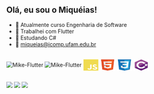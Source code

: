## Olá, eu sou o Miquéias!

- 🔭 Atualmente curso Engenharia de Software
- 💼 Trabalhei com Flutter
- 🌱 Estudando C#
- 📩 miqueias@icomp.ufam.edu.br

 <div style="display: inline_block"><br>
   <img align="center" alt="Mike-Flutter" height="30" width="40" src="https://cdn.jsdelivr.net/gh/devicons/devicon@latest/icons/flutter/flutter-original.svg">
   <img align="center" alt="Mike-Flutter" height="30" width="40" src="https://cdn.jsdelivr.net/gh/devicons/devicon@latest/icons/dart/dart-original.svg">
   <img align="center" alt="Mike-Js" height="30" width="40" src="https://raw.githubusercontent.com/devicons/devicon/master/icons/javascript/javascript-plain.svg">
   <img align="center" alt="Mike-HTML" height="30" width="40" src="https://raw.githubusercontent.com/devicons/devicon/master/icons/html5/html5-original.svg">
   <img align="center" alt="Mike-CSS" height="30" width="40" src="https://raw.githubusercontent.com/devicons/devicon/master/icons/css3/css3-original.svg">
   <img align="center" alt="Mike-Csharp" height="30" width="40" src="https://raw.githubusercontent.com/devicons/devicon/master/icons/csharp/csharp-original.svg">
 </div>

 ##
 
<div> 
 
  <a href="https://www.instagram.com/keiasviana" target="_blank"><img src="https://img.shields.io/badge/-Instagram-%23E4405F?style=for-the-badge&logo=instagram&logoColor=white" target="_blank"></a>
  <a href = "mailto:miqueias@icomp.ufam.edu.br"><img src="https://img.shields.io/badge/-Gmail-%23333?style=for-the-badge&logo=gmail&logoColor=white" target="_blank"></a>
  <a href="ttps://www.linkedin.com/in/miqueias-viana-58b113223/" target="_blank"><img src="https://img.shields.io/badge/-LinkedIn-%230077B5?style=for-the-badge&logo=linkedin&logoColor=white" target="_blank"></a> 
  
</div>


